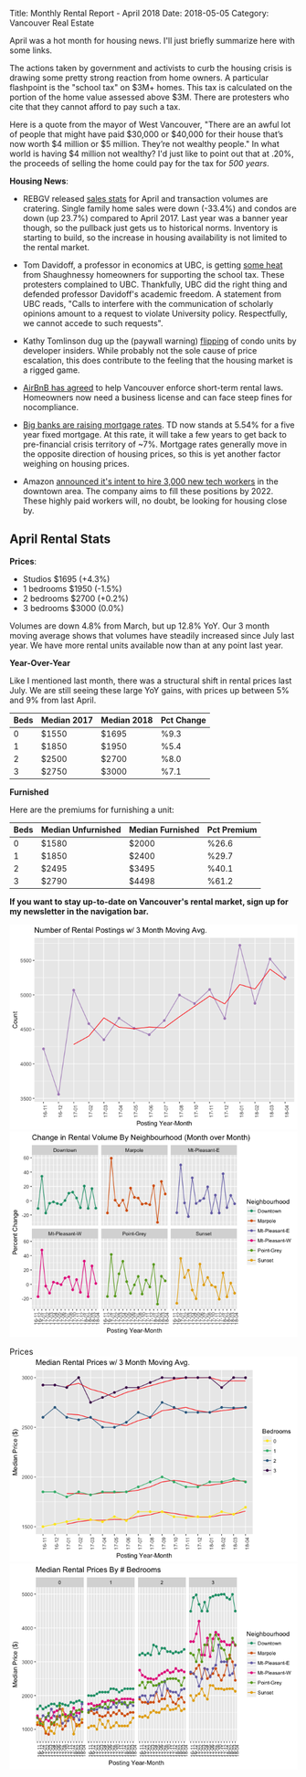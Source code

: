 Title: Monthly Rental Report - April 2018
Date: 2018-05-05
Category: Vancouver Real Estate

April was a hot month for housing news. I'll just briefly summarize here with some links. 

The actions taken by  government and activists to curb the housing crisis is drawing some pretty strong reaction from home owners. A particular flashpoint is the "school tax" on $3M+ homes. This tax is calculated on the portion of the home value assessed above $3M. There are protesters who cite that they cannot afford to pay such a tax. 

Here is a quote from the mayor of West Vancouver, "There are an awful lot of people that might have paid $30,000 or $40,000 for their house that’s now worth $4 million or $5 million. They’re not wealthy people." In what world is having $4 million not wealthy? I'd just like to point out that at .20%, the proceeds of selling the home could pay for the tax for *500 years*. 

**Housing News**:

* REBGV released [sales stats](https://www.rebgv.org/monthly-reports/april-2018) for April and transaction volumes are cratering. Single family home sales were down (-33.4%) and condos are down (up 23.7%) compared to April 2017. Last year was a banner year though, so the pullback just gets us to historical norms. Inventory is starting to build, so the increase in housing availability is not limited to the rental market. 

* Tom Davidoff, a professor in economics at UBC, is getting [some heat](https://globalnews.ca/news/4186361/thomas-davidoff-ubc-protesters-shaughnessy/) from Shaughnessy homeowners for supporting the school tax. These protesters complained to UBC. Thankfully, UBC did the right thing and defended professor Davidoff's academic freedom. A statement from UBC reads, "Calls to interfere with the communication of scholarly opinions amount to a request to violate University policy. Respectfully, we cannot accede to such requests". 

* Kathy Tomlinson dug up the (paywall warning) [ flipping](https://www.theglobeandmail.com/canada/article-flipping-of-condo-units-by-insiders-fuels-hot-vancouver-market/) of condo units by developer insiders. While probably not the sole cause of price escalation, this does contribute to the feeling that the housing market is a rigged game.

* [AirBnB has agreed](https://www.thestar.com/vancouver/2018/04/11/vancouver-makes-data-collection-deal-with-airbnb-in-effort-to-return-housing-to-rental-market.html) to help Vancouver enforce short-term rental laws. Homeowners now need a business license and can face steep fines for nocompliance. 

* [Big banks are raising mortgage rates](http://business.financialpost.com/news/fp-street/toronto-dominions-rivals-employ-gamesmanship-with-rate-hikes). TD now stands at 5.54% for a five year fixed mortgage. At this rate, it will take a few years to get back to pre-financial crisis territory of ~7%. Mortgage rates generally move in the opposite direction of housing prices, so this is yet another factor weighing on housing prices.

* Amazon [announced it's intent to hire 3,000 new tech workers](https://www.theglobeandmail.com/canada/british-columbia/article-amazon-to-open-new-vancouver-office-create-3000-jobs/) in the downtown area. The company aims to fill these positions by 2022. These highly paid workers will, no doubt, be looking for housing close by. 

April Rental Stats
-------------------

**Prices**: 

* Studios $1695 (+4.3%)
* 1 bedrooms $1950 (-1.5%)
* 2 bedrooms $2700 (+0.2%)
* 3 bedrooms $3000 (0.0%) 

Volumes are down 4.8% from March, but up 12.8% YoY. Our 3 month moving average shows that volumes have steadily increased since July last year. We have more rental units available now than at any point last year. 

**Year-Over-Year**

Like I mentioned last month, there was a structural shift in rental prices last July. We are still seeing these large YoY gains, with prices up between 5% and 9% from last April. 

Beds | Median 2017 |  Median 2018 | Pct Change
---- | ----------- | ------------ | --------------
0 | $1550 | $1695 | %9.3
1	| $1850	| $1950 |	%5.4
2	| $2500	| $2700 |	%8.0	
3	| $2750	| $3000	| %7.1

**Furnished**

Here are the premiums for furnishing a unit: 

Beds | Median Unfurnished |  Median Furnished | Pct Premium
---- | ----------- | ------------ | --------------
0 | $1580 | $2000 | %26.6
1	| $1850	| $2400 |	%29.7
2	| $2495	| $3495 |	%40.1
3	| $2790	| $4498	| %61.2

__If you want to stay up-to-date on Vancouver's rental market, sign up for my newsletter in the navigation bar.__ 


![](/static/april-2018-rental-report_files/figure-html/unnamed-chunk-1-1.png)<!-- -->![](/static/april-2018-rental-report_files/figure-html/unnamed-chunk-1-2.png)<!-- -->



Prices
![](/static/april-2018-rental-report_files/figure-html/unnamed-chunk-3-1.png)<!-- -->![](/static/april-2018-rental-report_files/figure-html/unnamed-chunk-3-2.png)<!-- -->

